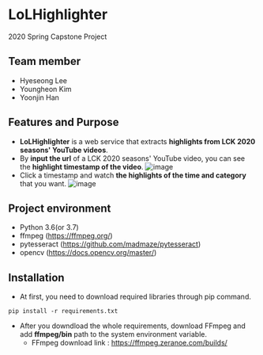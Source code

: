 # LoLHighlighter
2020 Spring Capstone Project 

## Team member 
* Hyeseong Lee 
* Youngheon Kim 
* Yoonjin Han
## Features and Purpose
* **LoLHighlighter** is a web service that extracts **highlights from LCK 2020 seasons' YouTube videos**.
* By **input the url** of a LCK 2020 seasons' YouTube video, you can see the **highlight timestamp of the video**.
![image](https://user-images.githubusercontent.com/47580804/84558587-0845f900-ad6f-11ea-8d66-14873d99ccad.png)
* Click a timestamp and watch **the highlights of the time and category** that you want.
![image](https://user-images.githubusercontent.com/47580804/84558561-cae16b80-ad6e-11ea-9fd7-8f9b55124c18.png)
## Project environment
* Python 3.6(or 3.7)
* ffmpeg (https://ffmpeg.org/)
* pytesseract (https://github.com/madmaze/pytesseract)
* opencv (https://docs.opencv.org/master/)
## Installation
* At first, you need to download required libraries through pip command.
```
pip install -r requirements.txt
```
* After you downdload the whole requirements, download FFmpeg and add **ffmpeg/bin** path to the system environment variable.
  * FFmpeg download link : https://ffmpeg.zeranoe.com/builds/
